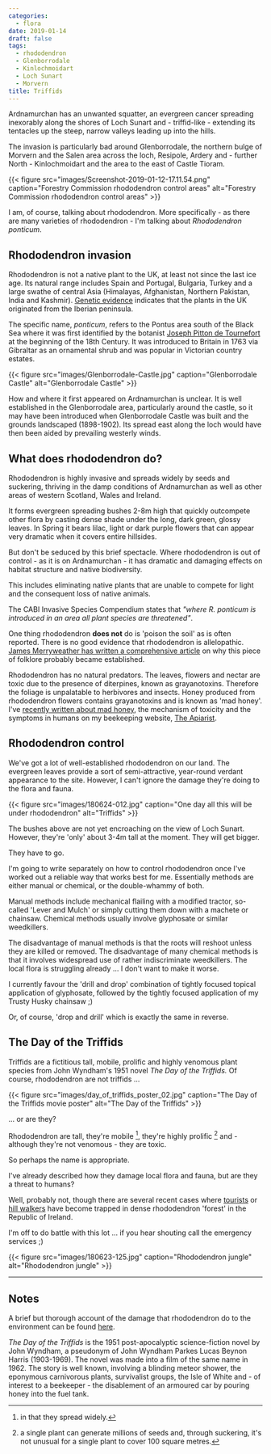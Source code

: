 ```yaml
---
categories:
  - flora
date: 2019-01-14
draft: false
tags:
  - rhododendron
  - Glenborrodale
  - Kinlochmoidart
  - Loch Sunart
  - Morvern
title: Triffids
---
```


Ardnamurchan has an unwanted squatter, an evergreen cancer spreading inexorably along the shores of Loch Sunart and - triffid-like - extending its tentacles up the steep, narrow valleys leading up into the hills.

The invasion is particularly bad around Glenborrodale, the northern bulge of Morvern and the Salen area across the loch, Resipole, Ardery and - further North - Kinlochmoidart and the area to the east of Castle Tioram.

{{< figure src="images/Screenshot-2019-01-12-17.11.54.png" caption="Forestry Commission rhododendron control areas" alt="Forestry Commission rhododendron control areas" >}}

I am, of course, talking about rhododendron. More specifically - as there are many varieties of rhododendron - I'm talking about _Rhododendron ponticum_.

## Rhododendron invasion

Rhododendron is not a native plant to the UK, at least not since the last ice age. Its natural range includes Spain and Portugal, Bulgaria, Turkey and a large swathe of central Asia (Himalayas, Afghanistan, Northern Pakistan, India and Kashmir). [Genetic evidence](https://www.cabi.org/isc/abstract/20002302871) indicates that the plants in the UK originated from the Iberian peninsula.

The specific name, _ponticum_, refers to the Pontus area south of the Black Sea where it was first identified by the botanist [Joseph Pitton de Tournefort](https://en.wikipedia.org/wiki/Joseph_Pitton_de_Tournefort) at the beginning of the 18th Century. It was introduced to Britain in 1763 via Gibraltar as an ornamental shrub and was popular in Victorian country estates.

{{< figure src="images/Glenborrodale-Castle.jpg" caption="Glenborrodale Castle" alt="Glenborrodale Castle" >}}

How and where it first appeared on Ardnamurchan is unclear. It is well established in the Glenborrodale area, particularly around the castle, so it may have been introduced when Glenborrodale Castle was built and the grounds landscaped (1898-1902). Its spread east along the loch would have then been aided by prevailing westerly winds.

## What does rhododendron do?

Rhododendron is highly invasive and spreads widely by seeds and suckering, thriving in the damp conditions of Ardnamurchan as well as other areas of western Scotland, Wales and Ireland.

It forms evergreen spreading bushes 2-8m high that quickly outcompete other flora by casting dense shade under the long, dark green, glossy leaves. In Spring it bears lilac, light or dark purple flowers that can appear very dramatic when it covers entire hillsides.

But don't be seduced by this brief spectacle. Where rhododendron is out of control - as it is on Ardnamurchan - it has dramatic and damaging effects on habitat structure and native biodiversity.

This includes eliminating native plants that are unable to compete for light and the consequent loss of native animals.

The CABI Invasive Species Compendium states that _"where R. ponticum is introduced in an area all plant species are threatened"_.

One thing rhododendron **does not** do is 'poison the soil' as is often reported. There is no good evidence that rhododendron is allelopathic. [James Merryweather has written a comprehensive article](https://www.slef.org.uk/userfiles/file/slef-documents/rhododendron_poisons_the_soil.pdf) on why this piece of folklore probably became established.

Rhododendron has no natural predators. The leaves, flowers and nectar are toxic due to the presence of diterpines, known as grayanotoxins. Therefore the foliage is unpalatable to herbivores and insects. Honey produced from rhododendron flowers contains grayanotoxins and is known as 'mad honey'. I've [recently written about mad honey](https://theapiarist.org/mad-honey/), the mechanism of toxicity and the symptoms in humans on my beekeeping website, [The Apiarist](https://theapiarist.org).

## Rhododendron control

We've got a lot of well-established rhododendron on our land. The evergreen leaves provide a sort of semi-attractive, year-round verdant appearance to the site. However, I can't ignore the damage they're doing to the flora and fauna.

{{< figure src="images/180624-012.jpg" caption="One day all this will be under rhododendron" alt="Triffids" >}}

The bushes above are not yet encroaching on the view of Loch Sunart. However, they're 'only' about 3-4m tall at the moment. They will get bigger.

They have to go.

I'm going to write separately on how to control rhododendron once I've worked out a reliable way that works best for me. Essentially methods are either manual or chemical, or the double-whammy of both.

Manual methods include mechanical flailing with a modified tractor, so-called 'Lever and Mulch' or simply cutting them down with a machete or chainsaw. Chemical methods usually involve glyphosate or similar weedkillers.

The disadvantage of manual methods is that the roots will reshoot unless they are killed or removed. The disadvantage of many chemical methods is that it involves widespread use of rather indiscriminate weedkillers. The local flora is struggling already ... I don't want to make it worse.

I currently favour the 'drill and drop' combination of tightly focused topical application of glyphosate, followed by the tightly focused application of my Trusty Husky chainsaw ;)

Or, of course, 'drop and drill' which is exactly the same in reverse.

## The Day of the Triffids

Triffids are a fictitious tall, mobile, prolific and highly venomous plant species from John Wyndham's 1951 novel _The Day of the Triffids._ Of course, rhododendron are not triffids ...

{{< figure src="images/day_of_triffids_poster_02.jpg" caption="The Day of the Triffids movie poster" alt="The Day of the Triffids" >}}

... or are they?

Rhododendron are tall, they're mobile [^1], they're highly prolific [^2] and - although they're not venomous - they are toxic.

So perhaps the name is appropriate.

I've already described how they damage local flora and fauna, but are they a threat to humans?

Well, probably not, though there are several recent cases where [tourists](https://chatandspinradio.com/tourists-rescued-from-rhododendron-forest-in-killarney/) or [hill walkers](https://www.bbc.co.uk/news/world-europe-27882358) have become trapped in dense rhododendron 'forest' in the Republic of Ireland.

I'm off to do battle with this lot ... if you hear shouting call the emergency services ;)

{{< figure src="images/180623-125.jpg" caption="Rhododendron jungle" alt="Rhododendron jungle" >}}

---- 

## Notes

A brief but thorough account of the damage that rhododendron do to the environment can be found [here](http://www.countrysideinfo.co.uk/rhododen.htm).

_The Day of the Triffids_ is the 1951 post-apocalyptic science-fiction novel by John Wyndham, a pseudonym of John Wyndham Parkes Lucas Beynon Harris (1903-1969). The novel was made into a film of the same name in 1962. The story is well known, involving a blinding meteor shower, the eponymous carnivorous plants, survivalist groups, the Isle of White and - of interest to a beekeeper - the disablement of an armoured car by pouring honey into the fuel tank.

[^1]:	in that they spread widely.

[^2]:	a single plant can generate millions of seeds and, through suckering, it's not unusual for a single plant to cover 100 square metres.
